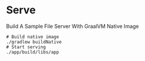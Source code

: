 # Serve

Build A Sample File Server With GraalVM Native Image

```
# Build native image
./gradlew buildNative
# Start serving
./app/build/libs/app
```
